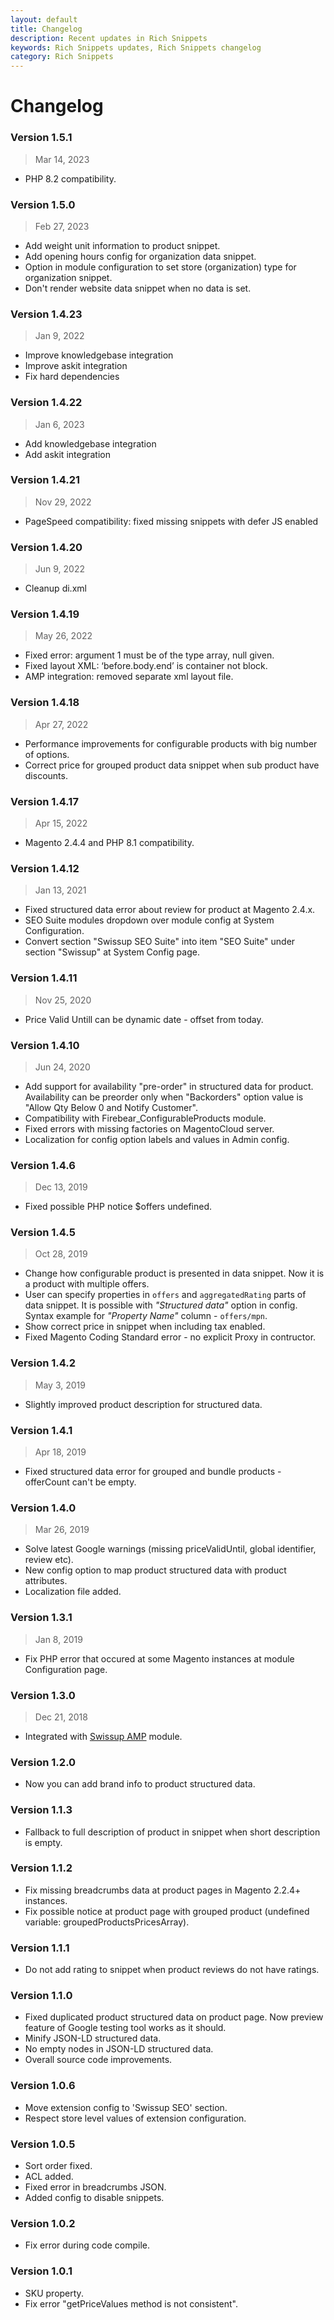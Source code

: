 ```yaml
---
layout: default
title: Changelog
description: Recent updates in Rich Snippets
keywords: Rich Snippets updates, Rich Snippets changelog
category: Rich Snippets
---
```


# Changelog

### Version 1.5.1

> Mar 14, 2023

 -  PHP 8.2 compatibility.

### Version 1.5.0

> Feb 27, 2023

 -  Add weight unit information to product snippet.
 -  Add opening hours config for organization data snippet.
 -  Option in module configuration to set store (organization) type for organization snippet.
 -  Don't render website data snippet when no data is set.

### Version 1.4.23

> Jan 9, 2022

 -  Improve knowledgebase integration
 -  Improve askit integration
 -  Fix hard dependencies


### Version 1.4.22

> Jan 6, 2023

 - Add knowledgebase integration
 - Add askit integration

### Version 1.4.21

> Nov 29, 2022

 - PageSpeed compatibility: fixed missing snippets with defer JS enabled


### Version 1.4.20

> Jun 9, 2022

 - Cleanup di.xml


### Version 1.4.19

> May 26, 2022

 -  Fixed error: argument 1 must be of the type array, null given.
 -  Fixed layout XML: ‘before.body.end’ is container not block.
 -  AMP integration: removed separate xml layout file.

### Version 1.4.18

> Apr 27, 2022

 -  Performance improvements for configurable products with big number of options.
 -  Correct price for grouped product data snippet when sub product have discounts.

### Version 1.4.17

> Apr 15, 2022

 -  Magento 2.4.4 and PHP 8.1 compatibility.

### Version 1.4.12

> Jan 13, 2021

  - Fixed structured data error about review for product at Magento 2.4.x.
  - SEO Suite modules dropdown over module config at System Configuration.
  - Convert section "Swissup SEO Suite" into item "SEO Suite" under section "Swissup" at System Config page.

### Version 1.4.11

> Nov 25, 2020

  - Price Valid Untill can be dynamic date - offset from today.

### Version 1.4.10

> Jun 24, 2020

  - Add support for availability "pre-order" in structured data for product. Availability can be preorder only when "Backorders" option value is "Allow Qty Below 0 and Notify Customer".
  - Compatibility with Firebear_ConfigurableProducts module.
  - Fixed errors with missing factories on MagentoCloud server.
  - Localization for config option labels and values in Admin config.

### Version 1.4.6

> Dec 13, 2019

 -  Fixed possible PHP notice $offers undefined.

### Version 1.4.5

> Oct 28, 2019

 -  Change how configurable product is presented in data snippet. Now it is a product with multiple offers.
 -  User can specify properties in `offers` and `aggregatedRating` parts of data snippet. It is possible with _"Structured data"_ option in config. Syntax example for _"Property Name"_ column - `offers/mpn`.
 -  Show correct price in snippet when including tax enabled.
 -  Fixed Magento Coding Standard error - no explicit Proxy in contructor.

### Version 1.4.2

> May 3, 2019

 -  Slightly improved product description for structured data.

### Version 1.4.1

> Apr 18, 2019

 -  Fixed structured data error for grouped and bundle products - offerCount can't be empty.

### Version 1.4.0

> Mar 26, 2019

 -  Solve latest Google warnings (missing priceValidUntil, global identifier, review etc).
 -  New config option to map product structured data with product attributes.
 -  Localization file added.

### Version 1.3.1

> Jan 8, 2019

 -  Fix PHP error that occured at some Magento instances at module Configuration page.

### Version 1.3.0

> Dec 21, 2018

 -  Integrated with [Swissup AMP](/m2/extensions/amp/) module.

### Version 1.2.0

 -  Now you can add brand info to product structured data.

### Version 1.1.3

 -  Fallback to full description of product in snippet when short description is empty.

### Version 1.1.2

 -  Fix missing breadcrumbs data at product pages in Magento 2.2.4+ instances.
 -  Fix possible notice at product page with grouped product (undefined variable: groupedProductsPricesArray).

### Version 1.1.1

 -  Do not add rating to snippet when product reviews do not have ratings.

### Version 1.1.0

 -  Fixed duplicated product structured data on product page. Now preview feature of Google testing tool works as it should.
 -  Minify JSON-LD structured data.
 -  No empty nodes in JSON-LD structured data.
 -  Overall source code improvements.

### Version 1.0.6

 - Move extension config to 'Swissup SEO' section.
 - Respect store level values of extension configuration.

### Version 1.0.5

 -  Sort order fixed.
 -  ACL added.
 -  Fixed error in breadcrumbs JSON.
 -  Added config to disable snippets.

### Version 1.0.2

 -  Fix error during code compile.

### Version 1.0.1

 -  SKU property.
 -  Fix error "getPriceValues method is not consistent".
